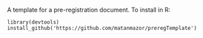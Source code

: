 A template for a pre-registration document. 
To install in R:
```
library(devtools)
install_github('https://github.com/matanmazor/preregTemplate')
```
